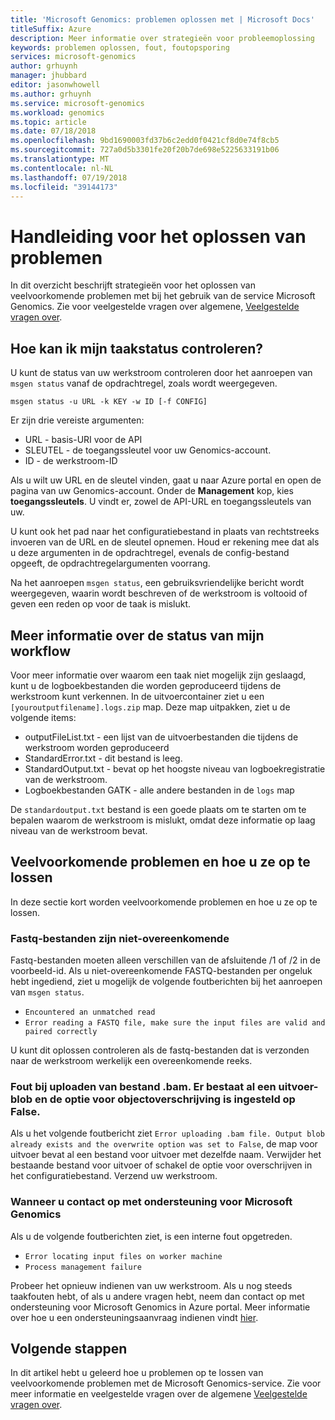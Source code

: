 ```yaml
---
title: 'Microsoft Genomics: problemen oplossen met | Microsoft Docs'
titleSuffix: Azure
description: Meer informatie over strategieën voor probleemoplossing
keywords: problemen oplossen, fout, foutopsporing
services: microsoft-genomics
author: grhuynh
manager: jhubbard
editor: jasonwhowell
ms.author: grhuynh
ms.service: microsoft-genomics
ms.workload: genomics
ms.topic: article
ms.date: 07/18/2018
ms.openlocfilehash: 9bd1690003fd37b6c2edd0f0421cf8d0e74f8cb5
ms.sourcegitcommit: 727a0d5b3301fe20f20b7de698e5225633191b06
ms.translationtype: MT
ms.contentlocale: nl-NL
ms.lasthandoff: 07/19/2018
ms.locfileid: "39144173"
---
```

# <a name="troubleshooting-guide"></a>Handleiding voor het oplossen van problemen
In dit overzicht beschrijft strategieën voor het oplossen van veelvoorkomende problemen met bij het gebruik van de service Microsoft Genomics. Zie voor veelgestelde vragen over algemene, [Veelgestelde vragen over](frequently-asked-questions-genomics.md). 


## <a name="how-do-i-check-my-job-status"></a>Hoe kan ik mijn taakstatus controleren?
U kunt de status van uw werkstroom controleren door het aanroepen van `msgen status` vanaf de opdrachtregel, zoals wordt weergegeven. 

```
msgen status -u URL -k KEY -w ID [-f CONFIG] 
```

Er zijn drie vereiste argumenten:
* URL - basis-URI voor de API
* SLEUTEL - de toegangssleutel voor uw Genomics-account. 
* ID - de werkstroom-ID

Als u wilt uw URL en de sleutel vinden, gaat u naar Azure portal en open de pagina van uw Genomics-account. Onder de **Management** kop, kies **toegangssleutels**. U vindt er, zowel de API-URL en toegangssleutels van uw.

U kunt ook het pad naar het configuratiebestand in plaats van rechtstreeks invoeren van de URL en de sleutel opnemen. Houd er rekening mee dat als u deze argumenten in de opdrachtregel, evenals de config-bestand opgeeft, de opdrachtregelargumenten voorrang. 

Na het aanroepen `msgen status`, een gebruiksvriendelijke bericht wordt weergegeven, waarin wordt beschreven of de werkstroom is voltooid of geven een reden op voor de taak is mislukt. 


## <a name="get-more-information-about-my-workflow-status"></a>Meer informatie over de status van mijn workflow

Voor meer informatie over waarom een taak niet mogelijk zijn geslaagd, kunt u de logboekbestanden die worden geproduceerd tijdens de werkstroom kunt verkennen. In de uitvoercontainer ziet u een `[youroutputfilename].logs.zip` map.  Deze map uitpakken, ziet u de volgende items:

* outputFileList.txt - een lijst van de uitvoerbestanden die tijdens de werkstroom worden geproduceerd
* StandardError.txt - dit bestand is leeg.
* StandardOutput.txt - bevat op het hoogste niveau van logboekregistratie van de werkstroom. 
* Logboekbestanden GATK - alle andere bestanden in de `logs` map

De `standardoutput.txt` bestand is een goede plaats om te starten om te bepalen waarom de werkstroom is mislukt, omdat deze informatie op laag niveau van de werkstroom bevat. 

## <a name="common-issues-and-how-to-resolve-them"></a>Veelvoorkomende problemen en hoe u ze op te lossen
In deze sectie kort worden veelvoorkomende problemen en hoe u ze op te lossen.

### <a name="fastq-files-are-unmatched"></a>Fastq-bestanden zijn niet-overeenkomende
Fastq-bestanden moeten alleen verschillen van de afsluitende /1 of /2 in de voorbeeld-id. Als u niet-overeenkomende FASTQ-bestanden per ongeluk hebt ingediend, ziet u mogelijk de volgende foutberichten bij het aanroepen van `msgen status`.
* `Encountered an unmatched read`
* `Error reading a FASTQ file, make sure the input files are valid and paired correctly` 

U kunt dit oplossen controleren als de fastq-bestanden dat is verzonden naar de werkstroom werkelijk een overeenkomende reeks. 


### <a name="error-uploading-bam-file-output-blob-already-exists-and-the-overwrite-option-was-set-to-false"></a>Fout bij uploaden van bestand .bam. Er bestaat al een uitvoer-blob en de optie voor objectoverschrijving is ingesteld op False.
Als u het volgende foutbericht ziet `Error uploading .bam file. Output blob already exists and the overwrite option was set to False`, de map voor uitvoer bevat al een bestand voor uitvoer met dezelfde naam.  Verwijder het bestaande bestand voor uitvoer of schakel de optie voor overschrijven in het configuratiebestand. Verzend uw werkstroom.

### <a name="when-to-contact-microsoft-genomics-support"></a>Wanneer u contact op met ondersteuning voor Microsoft Genomics
Als u de volgende foutberichten ziet, is een interne fout opgetreden. 

* `Error locating input files on worker machine`
* `Process management failure`

Probeer het opnieuw indienen van uw werkstroom. Als u nog steeds taakfouten hebt, of als u andere vragen hebt, neem dan contact op met ondersteuning voor Microsoft Genomics in Azure portal. Meer informatie over hoe u een ondersteuningsaanvraag indienen vindt [hier](file-support-ticket-genomics.md).

## <a name="next-steps"></a>Volgende stappen
In dit artikel hebt u geleerd hoe u problemen op te lossen van veelvoorkomende problemen met de Microsoft Genomics-service. Zie voor meer informatie en veelgestelde vragen over de algemene [Veelgestelde vragen over](frequently-asked-questions-genomics.md). 
